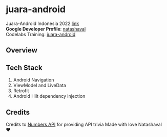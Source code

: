 # juara-android

Juara-Android Indonesia 2022 [link](https://gdg.community.dev/events/details/google-gdg-jakarta-presents-info-session-juaraandroid-season-1/)  
**Google Developer Profile**: [natashaval](https://developers.google.com/profile/u/natashaval)  
Codelabs Training: [juara-android](https://github.com/natashaval/juara-android)  

## Overview

## Tech Stack
1. Android Navigation
2. ViewModel and LiveData
3. Retrofit
4. Android Hilt dependency injection

## Credits
Credits to [Numbers API](http://numbersapi.com/) for providing API trivia
Made with love Natashaval ❤️